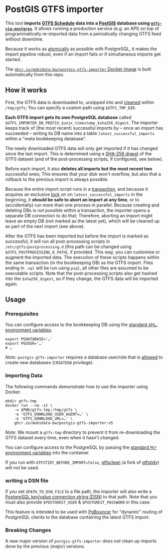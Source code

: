 # PostGIS GTFS importer

This tool **imports [GTFS Schedule](https://gtfs.org/schedule/) data into a [PostGIS](https://postgis.net) database using [`gtfs-via-postgres`](https://github.com/public-transport/gtfs-via-postgres)**. It allows running a production service (e.g. an API) on top of programmatically re-imported data from a periodically changing GTFS feed without downtime.

Because it works as [atomically](https://en.wikipedia.org/wiki/Atomicity_(database_systems)) as possible with PostgreSQL, it makes the import pipeline *robust*, even if an import fails or if simultaneous imports get started.

The [`ghcr.io/mobidata-bw/postgis-gtfs-importer` Docker image](https://github.com/mobidata-bw/postgis-gtfs-importer/pkgs/container/postgis-gtfs-importer) is built automatically from this repo.

## How it works

First, the GTFS data is downloaded to, unzipped into and [cleaned](https://github.com/public-transport/gtfsclean) within `/tmp/gtfs`; You can specify a custom path using `$GTFS_TMP_DIR`.

**Each GTFS import gets its own PostgreSQL database** called `$GTFS_IMPORTER_DB_PREFIX_$unix_timestamp_$sha256_digest`. The importer keeps track of (the most recent) successful imports by – once an import has succeeded – writing its DB name into a table `latest_successful_imports` within a "meta bookkeeping database".

The newly downloaded GTFS data will only get imported if it has changed since the last import. This is determined using a [SHA-256 digest](https://en.wikipedia.org/wiki/SHA-2) of the GTFS dataset (and of the post-processing scripts, if configured, see below).

Before each import, it also **deletes all imports but the most recent two** successful ones; This ensures that your disk won't overflow, but also that a rollback to the previous import is always possible.

Because the entire import script runs in a [transaction](https://www.postgresql.org/docs/14/tutorial-transactions.html), and because it acquires an exclusive [lock](https://www.postgresql.org/docs/14/explicit-locking.html) on on `latest_successful_imports` in the beginning, it **should be safe to abort an import at any time**, or to (accidentally) run more than one process in parallel. Because creating and deleting DBs is *not* possible within a transaction, the importer opens a separate DB connection to do that; Therefore, aborting an import might leave an empty DB (not marked as the latest yet), which will be cleaned up as part of the next import (see above).

After the GTFS has been imported but before the import is marked as successful, it will run all post-processing scripts in `/etc/gtfs/postprocessing.d` (this path can be changed using `$GTFS_POSTPROCESSING_D_PATH`), if provided. This way, you can customise or augment the imported data. The execution of these scripts happens within the same transaction (in the bookkeeping DB) as the GTFS import. Files ending in `.sql` will be run using `psql`, all other files are assumed to be executable scripts. Note that the post-processing scripts also get hashed into the `$sha256_digest`, so if they change, the GTFS data will be imported again.


## Usage

### Prerequisites

You can configure access to the bookkeeping DB using the [standard `$PG…` environment variables](https://www.postgresql.org/docs/14/libpq-envars.html).

```shell
export PGDATABASE='…'
export PGUSER='…'
# …
```

*Note:* `postgis-gtfs-importer` requires a database user/role that is [allowed](https://www.postgresql.org/docs/14/sql-alterrole.html) to create new databases (`CREATEDB` privilege).

### Importing Data

The following commands demonstrate how to use the importer using Docker.

```shell
mkdir gtfs-tmp
docker run --rm -it \
	-v $PWD/gtfs-tmp:/tmp/gtfs \
	-e 'GTFS_DOWNLOAD_USER_AGENT=…' \
	-e 'GTFS_DOWNLOAD_URL=…' \
	ghcr.io/mobidata-bw/postgis-gtfs-importer:v5
```

*Note:* We mount a `gtfs-tmp` directory to prevent it from re-downloading the GTFS dataset every time, even when it hasn't changed.

You can configure access to the PostgreSQL by passing the [standard `PG*` environment variables](https://www.postgresql.org/docs/14/libpq-envars.html) into the container.

If you run with `GTFSTIDY_BEFORE_IMPORT=false`, [gtfsclean](https://github.com/public-transport/gtfsclean) (a fork of [gtfstidy](https://github.com/patrickbr/gtfstidy)) will not be used.

### writing a DSN file

If you set `$PATH_TO_DSN_FILE` to a file path, the importer will also write a [PostgreSQL key/value connection string (DSN)](https://www.postgresql.org/docs/current/libpq-connect.html#LIBPQ-CONNSTRING-KEYWORD-VALUE) to that path. Note that you must also provide `$POSTGREST_USER` & `$POSTGREST_PASSWORD` in this case.

This feature is intended to be used with [PgBouncer](https://pgbouncer.org) for "dynamic" routing of PostgreSQL clients to the database containing the latest GTFS import.

### Breaking Changes

A new major version of `postgis-gtfs-importer` *does not* clean up imports done by the previous (major) versions.
